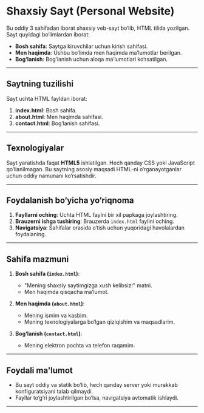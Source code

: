 # Shaxsiy Sayt (Personal Website)

Bu oddiy 3 sahifadan iborat shaxsiy veb-sayt bo‘lib, HTML tilida yozilgan. Sayt quyidagi bo‘limlardan iborat:

- **Bosh sahifa**: Saytga kiruvchilar uchun kirish sahifasi.
- **Men haqimda**: Ushbu bo‘limda men haqimda ma’lumotlar berilgan.
- **Bog‘lanish**: Bog‘lanish uchun aloqa ma’lumotlari ko‘rsatilgan.

---

## Saytning tuzilishi

Sayt uchta HTML fayldan iborat:
1. **index.html**: Bosh sahifa.
2. **about.html**: Men haqimda sahifasi.
3. **contact.html**: Bog‘lanish sahifasi.

---

## Texnologiyalar

Sayt yaratishda faqat **HTML5** ishlatilgan. Hech qanday CSS yoki JavaScript qo‘llanilmagan. Bu saytning asosiy maqsadi HTML-ni o‘rganayotganlar uchun oddiy namunani ko‘rsatishdir.

---

## Foydalanish bo‘yicha yo‘riqnoma

1. **Fayllarni oching**: Uchta HTML faylni bir xil papkaga joylashtiring.
2. **Brauzerni ishga tushiring**: Brauzerda `index.html` faylini oching.
3. **Navigatsiya**: Sahifalar orasida o‘tish uchun yuqoridagi havolalardan foydalaning.

---

## Sahifa mazmuni

1. **Bosh sahifa (`index.html`)**:
   - "Mening shaxsiy saytimgizga xush kelibsiz!" matni.
   - Men haqimda qisqacha ma’lumot.

2. **Men haqimda (`about.html`)**:
   - Mening ismim va kasbim.
   - Mening texnologiyalarga bo‘lgan qiziqishim va maqsadlarim.

3. **Bog‘lanish (`contact.html`)**:
   - Mening elektron pochta va telefon raqamim.

---

## Foydali ma'lumot

- Bu sayt oddiy va statik bo‘lib, hech qanday server yoki murakkab konfiguratsiyani talab qilmaydi.
- Fayllar to‘g‘ri joylashtirilgan bo‘lsa, navigatsiya avtomatik ishlaydi.

---
